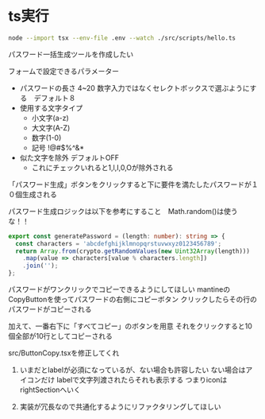 # ts実行

```bash
node --import tsx --env-file .env --watch ./src/scripts/hello.ts
```

パスワード一括生成ツールを作成したい

フォームで設定できるパラメーター
- パスワードの長さ 4~20 数字入力ではなくセレクトボックスで選ぶようにする　デフォルト８
- 使用する文字タイプ
  - 小文字(a-z)
  - 大文字(A-Z)
  - 数字(1-0)
  - 記号 !@#$%^&*
- 似た文字を除外 デフォルトOFF
  - これにチェックいれると1,l,I,0,Oが除外される

「パスワード生成」ボタンをクリックすると下に要件を満たしたパスワードが１０個生成される

パスワード生成ロジックは以下を参考にすること　Math.random()は使うな！！

```ts
export const generatePassword = (length: number): string => {
  const characters = 'abcdefghijklmnopqrstuvwxyz0123456789';
  return Array.from(crypto.getRandomValues(new Uint32Array(length)))
    .map(value => characters[value % characters.length])
    .join('');
};
```

パスワードがワンクリックでコピーできるようにしてほしい
mantineのCopyButtonを使ってパスワードの右側にコピーボタン
クリックしたらその行のパスワードがコピーされる

加えて、一番右下に「すべてコピー」のボタンを用意
それをクリックすると10個全部が10行としてコピーされる


src/ButtonCopy.tsxを修正してくれ
1. いまだとlabelが必須になっているが、ない場合も許容したい
ない場合はアイコンだけ labelで文字列渡されたらそれも表示する つまりiconはrightSectionへいく

2. 実装が冗長なので共通化するようにリファクタリングしてほしい
